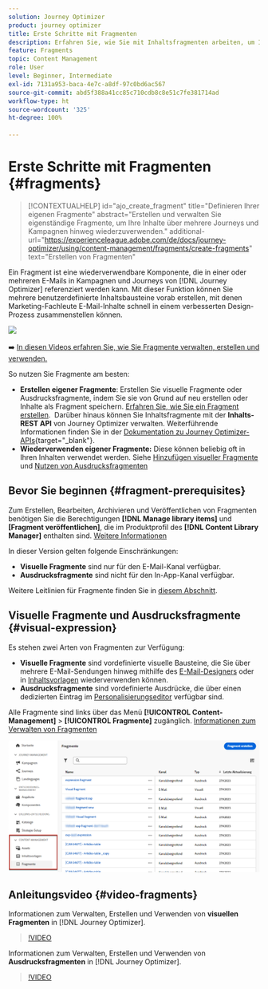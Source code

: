 ```yaml
---
solution: Journey Optimizer
product: journey optimizer
title: Erste Schritte mit Fragmenten
description: Erfahren Sie, wie Sie mit Inhaltsfragmenten arbeiten, um Inhalte in Journey Optimizer-Kampagnen und -Journeys wiederzuverwenden
feature: Fragments
topic: Content Management
role: User
level: Beginner, Intermediate
exl-id: 7131a953-baca-4e7c-a8df-97c0bd6ac567
source-git-commit: abd5f388a41cc85c710cdb8c8e51c7fe381714ad
workflow-type: ht
source-wordcount: '325'
ht-degree: 100%

---
```


# Erste Schritte mit Fragmenten {#fragments}

>[!CONTEXTUALHELP]
>id="ajo_create_fragment"
>title="Definieren Ihrer eigenen Fragmente"
>abstract="Erstellen und verwalten Sie eigenständige Fragmente, um Ihre Inhalte über mehrere Journeys und Kampagnen hinweg wiederzuverwenden."
>additional-url="https://experienceleague.adobe.com/de/docs/journey-optimizer/using/content-management/fragments/create-fragments" text="Erstellen von Fragmenten"

Ein Fragment ist eine wiederverwendbare Komponente, die in einer oder mehreren E-Mails in Kampagnen und Journeys von [!DNL Journey Optimizer] referenziert werden kann. Mit dieser Funktion können Sie mehrere benutzerdefinierte Inhaltsbausteine vorab erstellen, mit denen Marketing-Fachleute E-Mail-Inhalte schnell in einem verbesserten Design-Prozess zusammenstellen können.

![](../rn/assets/do-not-localize/fragments.gif)

➡️ [In diesen Videos erfahren Sie, wie Sie Fragmente verwalten, erstellen und verwenden.](#video-fragments)

So nutzen Sie Fragmente am besten:

* **Erstellen eigener Fragmente**: Erstellen Sie visuelle Fragmente oder Ausdrucksfragmente, indem Sie sie von Grund auf neu erstellen oder Inhalte als Fragment speichern. [Erfahren Sie, wie Sie ein Fragment erstellen](create-fragments.md).  Darüber hinaus können Sie Inhaltsfragmente mit der **Inhalts-REST API** von Journey Optimizer verwalten. Weiterführende Informationen finden Sie in der [Dokumentation zu Journey Optimizer-APIs](https://developer.adobe.com/journey-optimizer-apis/references/content/){target="_blank"}.
* **Wiederverwenden eigener Fragmente:** Diese können beliebig oft in Ihren Inhalten verwendet werden. Siehe [Hinzufügen visueller Fragmente](../email/use-visual-fragments.md) und [Nutzen von Ausdrucksfragmenten](../personalization/use-expression-fragments.md)

## Bevor Sie beginnen {#fragment-prerequisites}

Zum Erstellen, Bearbeiten, Archivieren und Veröffentlichen von Fragmenten benötigen Sie die Berechtigungen **[!DNL Manage library items]** und **[Fragment veröffentlichen]**, die im Produktprofil des **[!DNL Content Library Manager]** enthalten sind. [Weitere Informationen](../administration/ootb-product-profiles.md#content-library-manager)

In dieser Version gelten folgende Einschränkungen:

* **Visuelle Fragmente** sind nur für den E-Mail-Kanal verfügbar.
* **Ausdrucksfragmente** sind nicht für den In-App-Kanal verfügbar.

Weitere Leitlinien für Fragmente finden Sie in [diesem Abschnitt](../start/guardrails.md#fragments-guardrails).

## Visuelle Fragmente und Ausdrucksfragmente {#visual-expression}

Es stehen zwei Arten von Fragmenten zur Verfügung:

* **Visuelle Fragmente** sind vordefinierte visuelle Bausteine, die Sie über mehrere E-Mail-Sendungen hinweg mithilfe des [E-Mail-Designers](../email/get-started-email-design.md) oder in [Inhaltsvorlagen](../email/use-email-templates.md) wiederverwenden können.
* **Ausdrucksfragmente** sind vordefinierte Ausdrücke, die über einen dedizierten Eintrag im [Personalisierungseditor](../personalization/personalization-build-expressions.md) verfügbar sind.

Alle Fragmente sind links über das Menü **[!UICONTROL Content-Management]** > **[!UICONTROL Fragmente]** zugänglich. [Informationen zum Verwalten von Fragmenten](../content-management/manage-fragments.md)

![](assets/fragment-list.png)

## Anleitungsvideo {#video-fragments}

Informationen zum Verwalten, Erstellen und Verwenden von **visuellen Fragmenten** in [!DNL Journey Optimizer].

>[!VIDEO](https://video.tv.adobe.com/v/3419932/?quality=12)

Informationen zum Verwalten, Erstellen und Verwenden von **Ausdrucksfragmenten** in [!DNL Journey Optimizer].

>[!VIDEO](https://video.tv.adobe.com/v/3424587/?quality=12)
